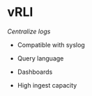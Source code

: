 # vRLI

*Centralize logs*

- Compatible with syslog

- Query language

- Dashboards

- High ingest capacity

